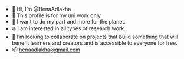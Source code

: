 - 👋 Hi, I’m @HenaAdlakha
- 📖 This profile is for my uni work only 
- 🌱 I want to do my part and more for the planet. 
- ❄️ I am interested in all types of research work.
- 💞️ I’m looking to collaborate on projects that build something that will benefit learners and creators and is accessible to everyone for free.
- 📫 henaadlakha@gmail.com

<!---
HenaAdlakha/HenaAdlakha is a ✨ special ✨ repository because its `README.md` (this file) appears on your GitHub profile.
You can click the Preview link to take a look at your changes.
--->
